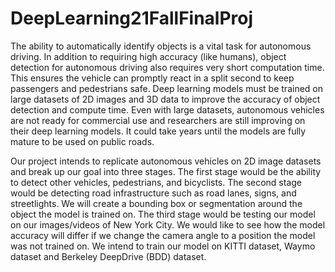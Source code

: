 # DeepLearning21FallFinalProj
The ability to automatically identify objects is a vital task for
autonomous driving. In addition to requiring high accuracy
(like humans), object detection for autonomous driving also
requires very short computation time. This ensures the vehicle
can promptly react in a split second to keep passengers
and pedestrians safe. Deep learning models must be trained
on large datasets of 2D images and 3D data to improve the
accuracy of object detection and compute time. Even with
large datasets, autonomous vehicles are not ready for commercial
use and researchers are still improving on their deep
learning models. It could take years until the models are
fully mature to be used on public roads.

Our project intends to replicate autonomous vehicles on
2D image datasets and break up our goal into three stages.
The first stage would be the ability to detect other vehicles,
pedestrians, and bicyclists. The second stage would
be detecting road infrastructure such as road lanes, signs,
and streetlights. We will create a bounding box or segmentation
around the object the model is trained on. The third
stage would be testing our model on our images/videos of
New York City. We would like to see how the model accuracy
will differ if we change the camera angle to a position
the model was not trained on. We intend to train our model
on KITTI dataset, Waymo dataset and Berkeley DeepDrive
(BDD) dataset.
